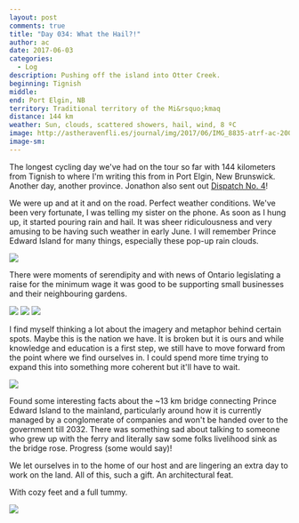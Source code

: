 ```yaml
---
layout: post
comments: true
title: "Day 034: What the Hail?!"
author: ac
date: 2017-06-03
categories:
  - Log
description: Pushing off the island into Otter Creek.
beginning: Tignish
middle:
end: Port Elgin, NB
territory: Traditional territory of the Mi&rsquo;kmaq 
distance: 144 km
weather: Sun, clouds, scattered showers, hail, wind, 8 ºC
image: http://astheravenfli.es/journal/img/2017/06/IMG_8835-atrf-ac-2000-web.jpg
image-sm:
---
```


The longest cycling day we've had on the tour so far with 144 kilometers from Tignish to where I'm writing this from in Port Elgin, New Brunswick. Another day, another province. Jonathon also sent out [Dispatch No. 4](http://mailchi.mp/d17b94ace565/as-the-raven-flies-dispatch-04?e=[UNIQID])!

We were up and at it and on the road. Perfect weather conditions. We've been very fortunate, I was telling my sister on the phone. As soon as I hung up, it started pouring rain and hail. It was sheer ridiculousness and very amusing to be having such weather in early June. I will remember Prince Edward Island for many things, especially these pop-up rain clouds.

<img src="http://astheravenfli.es/journal/img/2017/06/IMG_8830-atrf-ac-2000-web.jpg">

There were moments of serendipity and with news of Ontario legislating a raise for the minimum wage it was good to be supporting small businesses and their neighbouring gardens.

<img src="http://astheravenfli.es/journal/img/2017/06/IMG_3176-atrf-jcr-2000-web.jpg">

<img src="http://astheravenfli.es/journal/img/2017/06/IMG_3177-atrf-jcr-2000-web.jpg">

<img src="http://astheravenfli.es/journal/img/2017/06/IMG_3181-atrf-jcr-2000-web.jpg">

I find myself thinking a lot about the imagery and metaphor behind certain spots. Maybe this is the nation we have. It is broken but it is ours and while knowledge and education is a first step, we still have to move forward from the point where we find ourselves in. I could spend more time trying to expand this into something more coherent but it'll have to wait. 

<img src="http://astheravenfli.es/journal/img/2017/06/IMG_8838-atrf-ac-2000-web.jpg">

Found some interesting facts about the ~13 km bridge connecting Prince Edward Island to the mainland, particularly around how it is currently managed by a conglomerate of companies and won't be handed over to the government till 2032. There was something sad about talking to someone who grew up with the ferry and literally saw some folks livelihood sink as the bridge rose. Progress (some would say)!

We let ourselves in to the home of our host and are lingering an extra day to work on the land. All of this, such a gift. An architectural feat. 

With cozy feet and a full tummy.

<img src="http://astheravenfli.es/journal/img/2017/06/IMG_8840-atrf-ac-2000-web.jpg">